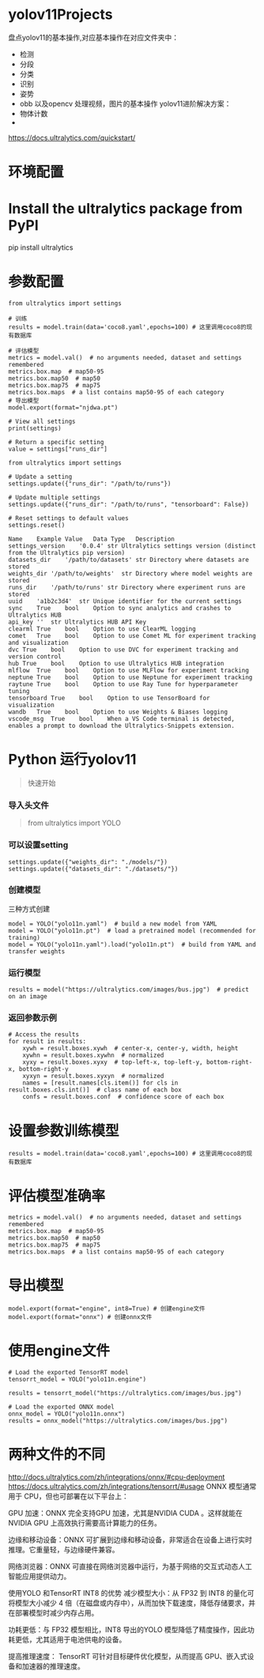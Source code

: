 # yolov11Projects
盘点yolov11的基本操作,对应基本操作在对应文件夹中：
* 检测
* 分段
* 分类
* 识别
* 姿势
* obb
以及opencv 处理视频，图片的基本操作
yolov11进阶解决方案：
* 物体计数
* 
<https://docs.ultralytics.com/quickstart/>

# 环境配置
# Install the ultralytics package from PyPI
pip install ultralytics

# 参数配置
```打印当前配置
from ultralytics import settings

# 训练
results = model.train(data='coco8.yaml',epochs=100) # 这里调用coco8的现有数据库

# 评估模型
metrics = model.val()  # no arguments needed, dataset and settings remembered
metrics.box.map  # map50-95
metrics.box.map50  # map50
metrics.box.map75  # map75
metrics.box.maps  # a list contains map50-95 of each category
# 导出模型
model.export(format="njdwa.pt")

# View all settings
print(settings)

# Return a specific setting
value = settings["runs_dir"]
```

```使用update更改配置
from ultralytics import settings

# Update a setting
settings.update({"runs_dir": "/path/to/runs"})

# Update multiple settings
settings.update({"runs_dir": "/path/to/runs", "tensorboard": False})

# Reset settings to default values
settings.reset()
```

```以下是可以更改的配置
Name	Example Value	Data Type	Description
settings_version	'0.0.4'	str	Ultralytics settings version (distinct from the Ultralytics pip version)
datasets_dir	'/path/to/datasets'	str	Directory where datasets are stored
weights_dir	'/path/to/weights'	str	Directory where model weights are stored
runs_dir	'/path/to/runs'	str	Directory where experiment runs are stored
uuid	'a1b2c3d4'	str	Unique identifier for the current settings
sync	True	bool	Option to sync analytics and crashes to Ultralytics HUB
api_key	''	str	Ultralytics HUB API Key
clearml	True	bool	Option to use ClearML logging
comet	True	bool	Option to use Comet ML for experiment tracking and visualization
dvc	True	bool	Option to use DVC for experiment tracking and version control
hub	True	bool	Option to use Ultralytics HUB integration
mlflow	True	bool	Option to use MLFlow for experiment tracking
neptune	True	bool	Option to use Neptune for experiment tracking
raytune	True	bool	Option to use Ray Tune for hyperparameter tuning
tensorboard	True	bool	Option to use TensorBoard for visualization
wandb	True	bool	Option to use Weights & Biases logging
vscode_msg	True	bool	When a VS Code terminal is detected, enables a prompt to download the Ultralytics-Snippets extension.
```

# Python 运行yolov11
> 快速开始

### 导入头文件
> from ultralytics import YOLO

### 可以设置setting
```
settings.update({"weights_dir": "./models/"})
settings.update({"datasets_dir": "./datasets/"})
```

### 创建模型
三种方式创建
```
model = YOLO("yolo11n.yaml")  # build a new model from YAML
model = YOLO("yolo11n.pt")  # load a pretrained model (recommended for training)
model = YOLO("yolo11n.yaml").load("yolo11n.pt")  # build from YAML and transfer weights
```

### 运行模型
```
results = model("https://ultralytics.com/images/bus.jpg")  # predict on an image
```

### 返回参数示例
```
# Access the results
for result in results:
    xywh = result.boxes.xywh  # center-x, center-y, width, height
    xywhn = result.boxes.xywhn  # normalized
    xyxy = result.boxes.xyxy  # top-left-x, top-left-y, bottom-right-x, bottom-right-y
    xyxyn = result.boxes.xyxyn  # normalized
    names = [result.names[cls.item()] for cls in result.boxes.cls.int()]  # class name of each box
    confs = result.boxes.conf  # confidence score of each box
```
# 设置参数训练模型

```
results = model.train(data='coco8.yaml',epochs=100) # 这里调用coco8的现有数据库
```
# 评估模型准确率
```
metrics = model.val()  # no arguments needed, dataset and settings remembered
metrics.box.map  # map50-95
metrics.box.map50  # map50
metrics.box.map75  # map75
metrics.box.maps  # a list contains map50-95 of each category
```
# 导出模型
```
model.export(format="engine", int8=True) # 创建engine文件
model.export(format="onnx") # 创建onnx文件
```

# 使用engine文件
```
# Load the exported TensorRT model
tensorrt_model = YOLO("yolo11n.engine")

results = tensorrt_model("https://ultralytics.com/images/bus.jpg")
```

```
# Load the exported ONNX model
onnx_model = YOLO("yolo11n.onnx")
results = onnx_model("https://ultralytics.com/images/bus.jpg")
```
# 两种文件的不同
<http://docs.ultralytics.com/zh/integrations/onnx/#cpu-deployment>
<https://docs.ultralytics.com/zh/integrations/tensorrt/#usage>
ONNX 模型通常用于 CPU，但也可部署在以下平台上：

GPU 加速：ONNX 完全支持GPU 加速，尤其是NVIDIA CUDA 。这样就能在NVIDIA GPU 上高效执行需要高计算能力的任务。

边缘和移动设备：ONNX 可扩展到边缘和移动设备，非常适合在设备上进行实时推理。它重量轻，与边缘硬件兼容。

网络浏览器：ONNX 可直接在网络浏览器中运行，为基于网络的交互式动态人工智能应用提供动力。

使用YOLO 和TensorRT INT8 的优势
减少模型大小：从 FP32 到 INT8 的量化可将模型大小减少 4 倍（在磁盘或内存中），从而加快下载速度，降低存储要求，并在部署模型时减少内存占用。

功耗更低：与 FP32 模型相比，INT8 导出的YOLO 模型降低了精度操作，因此功耗更低，尤其适用于电池供电的设备。

提高推理速度： TensorRT 可针对目标硬件优化模型，从而提高 GPU、嵌入式设备和加速器的推理速度。
